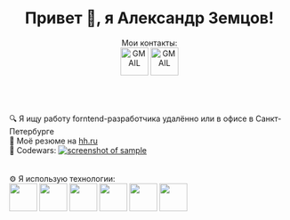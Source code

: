 <h1 align="center">Привет 👋, я Александр Земцов!</h1>

<div align="center">
  Мои контакты:
  <br />
  <a href="google.com"
    ><img
      src="https://upload.wikimedia.org/wikipedia/commons/7/7e/Gmail_icon_%282020%29.svg"
      alt="GMAIL"
      height="50px"
  /></a>
    <a href="google.com"
    ><img
      src="https://upload.wikimedia.org/wikipedia/commons/8/83/Telegram_2019_Logo.svg"
      alt="GMAIL"
      height="50px"
  /></a>
</div>
<br />
<br />
<br />

🔍 Я ищу работу forntend-разработчика удалённо или в офисе в Санкт-Петербурге
<br />
📝 Моё резюме на [hh.ru](https://spb.hh.ru/resume/f3b7f8bdff0d9449eb0039ed1f755871634e48)
<br />
🚀 Codewars: [![screenshot of sample](https://www.codewars.com/users/azemcov/badges/micro)](https://www.codewars.com/users/azemcov)
<br />
<br />
<br />
⚙️ Я использую технологии:
<br />
<img src="https://upload.wikimedia.org/wikipedia/commons/6/6a/JavaScript-logo.png" height="50px"></img>
<img src="https://upload.wikimedia.org/wikipedia/commons/4/4c/Typescript_logo_2020.svg" height="50px"></img>
<img src="https://upload.wikimedia.org/wikipedia/commons/a/a7/React-icon.svg" height="50px"></img>
<img src="https://upload.wikimedia.org/wikipedia/commons/3/38/HTML5_Badge.svg" height="50px"></img>
<img src="https://upload.wikimedia.org/wikipedia/commons/6/62/CSS3_logo.svg" height="50px"></img>
<img src="https://upload.wikimedia.org/wikipedia/commons/b/b2/Bootstrap_logo.svg" height="50px"></img>

